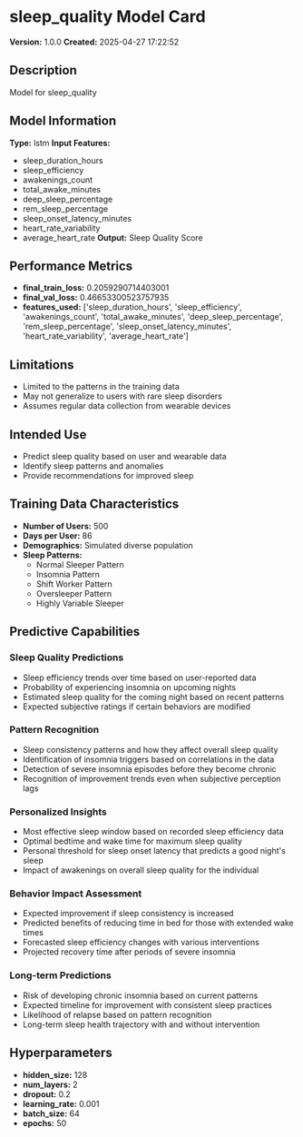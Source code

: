 # sleep_quality Model Card

**Version:** 1.0.0
**Created:** 2025-04-27 17:22:52

## Description
Model for sleep_quality

## Model Information
**Type:** lstm
**Input Features:**
- sleep_duration_hours
- sleep_efficiency
- awakenings_count
- total_awake_minutes
- deep_sleep_percentage
- rem_sleep_percentage
- sleep_onset_latency_minutes
- heart_rate_variability
- average_heart_rate
**Output:** Sleep Quality Score

## Performance Metrics
- **final_train_loss:** 0.2059290714403001
- **final_val_loss:** 0.46653300523757935
- **features_used:** ['sleep_duration_hours', 'sleep_efficiency', 'awakenings_count', 'total_awake_minutes', 'deep_sleep_percentage', 'rem_sleep_percentage', 'sleep_onset_latency_minutes', 'heart_rate_variability', 'average_heart_rate']

## Limitations
- Limited to the patterns in the training data
- May not generalize to users with rare sleep disorders
- Assumes regular data collection from wearable devices

## Intended Use
- Predict sleep quality based on user and wearable data
- Identify sleep patterns and anomalies
- Provide recommendations for improved sleep

## Training Data Characteristics
- **Number of Users:** 500
- **Days per User:** 86
- **Demographics:** Simulated diverse population
- **Sleep Patterns:**
  - Normal Sleeper Pattern
  - Insomnia Pattern
  - Shift Worker Pattern
  - Oversleeper Pattern
  - Highly Variable Sleeper

## Predictive Capabilities

### Sleep Quality Predictions
- Sleep efficiency trends over time based on user-reported data
- Probability of experiencing insomnia on upcoming nights
- Estimated sleep quality for the coming night based on recent patterns
- Expected subjective ratings if certain behaviors are modified

### Pattern Recognition
- Sleep consistency patterns and how they affect overall sleep quality
- Identification of insomnia triggers based on correlations in the data
- Detection of severe insomnia episodes before they become chronic
- Recognition of improvement trends even when subjective perception lags

### Personalized Insights
- Most effective sleep window based on recorded sleep efficiency data
- Optimal bedtime and wake time for maximum sleep quality
- Personal threshold for sleep onset latency that predicts a good night's sleep
- Impact of awakenings on overall sleep quality for the individual

### Behavior Impact Assessment
- Expected improvement if sleep consistency is increased
- Predicted benefits of reducing time in bed for those with extended wake times
- Forecasted sleep efficiency changes with various interventions
- Projected recovery time after periods of severe insomnia

### Long-term Predictions
- Risk of developing chronic insomnia based on current patterns
- Expected timeline for improvement with consistent sleep practices
- Likelihood of relapse based on pattern recognition
- Long-term sleep health trajectory with and without intervention

## Hyperparameters
- **hidden_size:** 128
- **num_layers:** 2
- **dropout:** 0.2
- **learning_rate:** 0.001
- **batch_size:** 64
- **epochs:** 50
